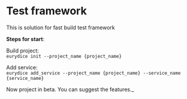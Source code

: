 # Test framework
This is solution for fast build test framework

__Steps for start__:

Build project:\
```eurydice init --project_name {project_name}```

Add service:\
```eurydice add_service --project_name {project_name} --service_name {service_name}```

Now project in beta. You can suggest the features._


